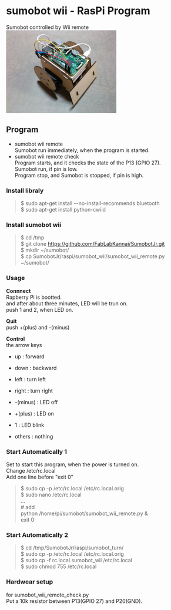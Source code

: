 # sumobot wii - RasPi Program

Sumobot controlled by Wii remote <br/>
<img src="https://github.com/FabLabKannai/SumobotJr/blob/master/docs/raspi_ver.jpg" width="300" /> <br/>

## Program
- sumobot wii remote <br/>
Sumobot run immediately, when the program is started. <br/>
- sumobot wii remote check <br/>
Program starts, and it checks the state of the P13 (GPIO 27). <br/>
Sumobot run, if pin is low. <br/>
Program stop, and Sumobot is stopped, if pin is high. <br/>

### Install libraly
> $ sudo apt-get install --no-install-recommends bluetooth <br/>
> $ sudo apt-get install python-cwiid <br/>

### Install sumobot wii
> $ cd /tmp <br/>
> $ git clone https://github.com/FabLabKannai/SumobotJr.git <br/> 
> $ mkdir ~/sumobot/ <br/>
> $ cp SumobotJr/raspi/sumobot_wii/sumobot_wii_remote.py ~/sumobot/ <br/>

### Usage

**Connnect** <br/>
Rapberry Pi is bootted. <br/>
and after about three minutes, LED will be trun on. <br/>
push 1 and 2, when LED on. <br/>

**Quit** <br/>
push +(plus) and -(minus) <br/>

**Control** <br/>
the arrow keys  <br/>
- up : forward <br/>
- down : backward <br/>
- left : turn left <br/>
- right : turn right <br/>

- -(minus) : LED off <br/>
- +(plus) : LED on <br/>
- 1 : LED blink <br/>
- others : nothing <br/>

### Start Automatically 1
Set to start this program, when the power is turned on. <br/>
Change /etc/rc.local <br/>
Add one line before "exit 0" <br/>
> $ sudo cp -p /etc/rc.local /etc/rc.local.orig <br/>
$ sudo nano /etc/rc.local <br/>
... <br/>
\# add <br/>
python /home/pi/sumobot/sumobot_wii_remote.py & <br/>
exit 0  <br/>

### Start Automatically 2
> $ cd /tmp/SumobotJr/raspi/sumobot_turn/  <br/> 
$ sudo cp -p /etc/rc.local /etc/rc.local.orig   <br/>
$ sudo cp -f rc.local.sumobot_wii /etc/rc.local   <br/>
$ sudo chmod 755 /etc/rc.local   <br/>

### Hardwear setup
for sumobot_wii_remote_check.py <br/> 
Put a 10k resistor between P13(GPIO 27) and P20(GND).  <br/>
